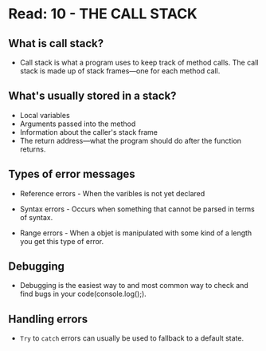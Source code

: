 # Read: 10 - THE CALL STACK

## What is call stack?

- Call stack is what a program uses to keep track of method calls. The call stack is made up of stack frames—one for each method call.

## What's usually stored in a stack?

- Local variables
- Arguments passed into the method
- Information about the caller's stack frame
- The return address—what the program should do after the function returns.

## Types of error messages 

- Reference errors - When the varibles is not yet declared

- Syntax errors - Occurs when something that cannot be parsed in terms of syntax.

- Range errors - When a objet is manipulated with some kind of a length you get this type of error.

## Debugging

- Debugging is the easiest way to and most common way to check and find bugs in your code(console.log();).

## Handling errors

- `Try` to `catch` errors can usually be used to fallback to a default state.







